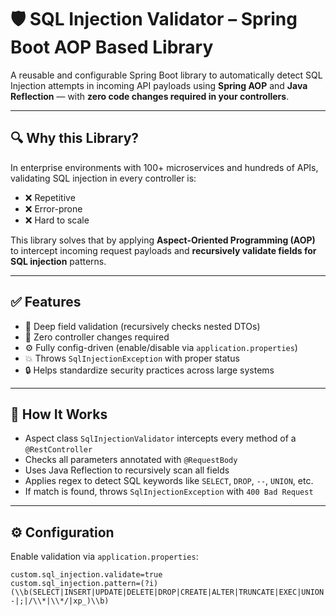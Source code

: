 # 🛡️ SQL Injection Validator – Spring Boot AOP Based Library

A reusable and configurable Spring Boot library to automatically detect SQL Injection attempts in incoming API payloads using **Spring AOP** and **Java Reflection** — with **zero code changes required in your controllers**.

---

## 🔍 Why this Library?

In enterprise environments with 100+ microservices and hundreds of APIs, validating SQL injection in every controller is:

- ❌ Repetitive  
- ❌ Error-prone  
- ❌ Hard to scale  

This library solves that by applying **Aspect-Oriented Programming (AOP)** to intercept incoming request payloads and **recursively validate fields for SQL injection** patterns.

---

## ✅ Features

- 🔁 Deep field validation (recursively checks nested DTOs)
- 🧼 Zero controller changes required
- ⚙️ Fully config-driven (enable/disable via `application.properties`)
- 💥 Throws `SqlInjectionException` with proper status
- 🔒 Helps standardize security practices across large systems

---

## 🧠 How It Works

- Aspect class `SqlInjectionValidator` intercepts every method of a `@RestController`
- Checks all parameters annotated with `@RequestBody`
- Uses Java Reflection to recursively scan all fields
- Applies regex to detect SQL keywords like `SELECT`, `DROP`, `--`, `UNION`, etc.
- If match is found, throws `SqlInjectionException` with `400 Bad Request`

---

## ⚙️ Configuration

Enable validation via `application.properties`:

```properties
custom.sql_injection.validate=true
custom.sql_injection.pattern=(?i)(\\b(SELECT|INSERT|UPDATE|DELETE|DROP|CREATE|ALTER|TRUNCATE|EXEC|UNION|JOIN|--|;|/\\*|\\*/|xp_)\\b)

